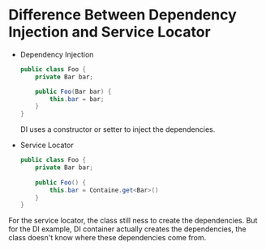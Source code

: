 # Difference Between Dependency Injection and Service Locator
* Dependency Injection
	
	```java
	public class Foo {
		private Bar bar;
	
		public Foo(Bar bar) {
			this.bar = bar;
		}
	}
	```
	
	DI uses a constructor or setter to inject the dependencies.
	
* Service Locator

	```java
	public class Foo {
		private Bar bar;
		
		public Foo() {
			this.bar = Containe.get<Bar>()
		}
	}
	```
	
For the service locator, the class still ness to create the dependencies. But for the DI example, DI container actually creates the dependencies, the class doesn't know where these dependencies come from.



